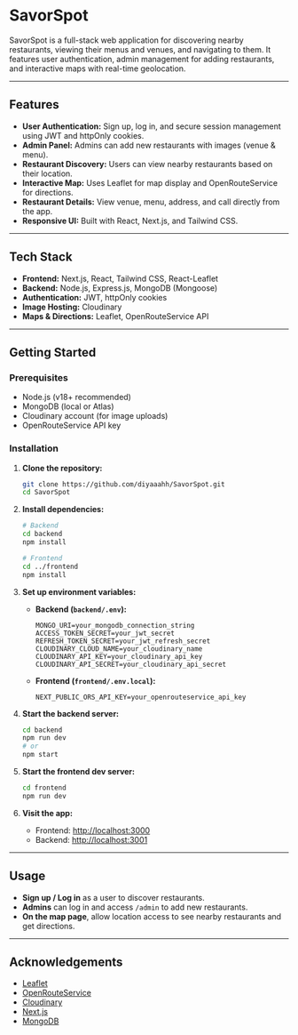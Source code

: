 # SavorSpot

SavorSpot is a full-stack web application for discovering nearby restaurants, viewing their menus and venues, and navigating to them. It features user authentication, admin management for adding restaurants, and interactive maps with real-time geolocation.

---

## Features

- **User Authentication:** Sign up, log in, and secure session management using JWT and httpOnly cookies.
- **Admin Panel:** Admins can add new restaurants with images (venue & menu).
- **Restaurant Discovery:** Users can view nearby restaurants based on their location.
- **Interactive Map:** Uses Leaflet for map display and OpenRouteService for directions.
- **Restaurant Details:** View venue, menu, address, and call directly from the app.
- **Responsive UI:** Built with React, Next.js, and Tailwind CSS.

---

## Tech Stack

- **Frontend:** Next.js, React, Tailwind CSS, React-Leaflet
- **Backend:** Node.js, Express.js, MongoDB (Mongoose)
- **Authentication:** JWT, httpOnly cookies
- **Image Hosting:** Cloudinary
- **Maps & Directions:** Leaflet, OpenRouteService API

---

## Getting Started

### Prerequisites

- Node.js (v18+ recommended)
- MongoDB (local or Atlas)
- Cloudinary account (for image uploads)
- OpenRouteService API key

### Installation

1. **Clone the repository:**
    ```bash
    git clone https://github.com/diyaaahh/SavorSpot.git
    cd SavorSpot
    ```

2. **Install dependencies:**
    ```bash
    # Backend
    cd backend
    npm install

    # Frontend
    cd ../frontend
    npm install
    ```

3. **Set up environment variables:**

    - **Backend (`backend/.env`):**
        ```
        MONGO_URI=your_mongodb_connection_string
        ACCESS_TOKEN_SECRET=your_jwt_secret
        REFRESH_TOKEN_SECRET=your_jwt_refresh_secret
        CLOUDINARY_CLOUD_NAME=your_cloudinary_name
        CLOUDINARY_API_KEY=your_cloudinary_api_key
        CLOUDINARY_API_SECRET=your_cloudinary_api_secret
        ```

    - **Frontend (`frontend/.env.local`):**
        ```
        NEXT_PUBLIC_ORS_API_KEY=your_openrouteservice_api_key
        ```

4. **Start the backend server:**
    ```bash
    cd backend
    npm run dev
    # or
    npm start
    ```

5. **Start the frontend dev server:**
    ```bash
    cd frontend
    npm run dev
    ```

6. **Visit the app:**
    - Frontend: [http://localhost:3000](http://localhost:3000)
    - Backend: [http://localhost:3001](http://localhost:3001)

---

## Usage

- **Sign up / Log in** as a user to discover restaurants.
- **Admins** can log in and access `/admin` to add new restaurants.
- **On the map page**, allow location access to see nearby restaurants and get directions.

---

## Acknowledgements

- [Leaflet](https://leafletjs.com/)
- [OpenRouteService](https://openrouteservice.org/)
- [Cloudinary](https://cloudinary.com/)
- [Next.js](https://nextjs.org/)
- [MongoDB](https://www.mongodb.com/)
